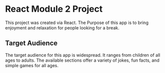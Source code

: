 # React Module 2 Project

This project was created via React. The Purpose of this app is to bring enjoyment and relaxation for people looking for a break.


## Target Audience

The target audience for this app is widespread. It ranges from children of all ages to adults.
The available sections offer a variety of jokes, fun facts, and simple games for all ages.

